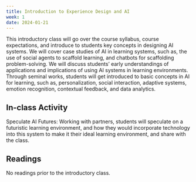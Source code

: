 ```yaml
---
title: Introduction to Experience Design and AI 
week: 1
date: 2024-01-21
---
```


This introductory class will go over the course syllabus, course expectations, and introduce to students key concepts in designing AI systems. We will cover case studies of AI in learning systems, such as, the use of social agents to scaffold learning, and chatbots for scaffolding problem-solving. We will discuss students’ early understandings of applications and implications of using AI systems in learning environments. Through seminal works, students will get introduced to basic concepts in AI for learning, such as, personalization, social interaction, adaptive systems, emotion recognition, contextual feedback, and data analytics. 


## In-class Activity
Speculate AI Futures: Working with partners, students will speculate on a futuristic learning environment, and how they would incorporate technology into this system to make it their ideal learning environment, and share with the class. 

## Readings
No readings prior to the introductory class. 


<!-- 1. Create a [new repository based on Just the Class](https://github.com/kevinlin1/just-the-class/generate).
1. Configure a [publishing source for GitHub Pages](https://help.github.com/en/articles/configuring-a-publishing-source-for-github-pages). Your course website is now live!
1. Update `_config.yml` with your course information.
1. Edit and create `.md` [Markdown files](https://guides.github.com/features/mastering-markdown/) to add your content.
 -->